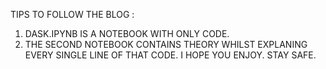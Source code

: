 TIPS TO FOLLOW THE BLOG :
1. DASK.IPYNB IS A NOTEBOOK WITH ONLY CODE.
2. THE SECOND NOTEBOOK CONTAINS THEORY WHILST EXPLANING EVERY SINGLE LINE OF THAT CODE.
I HOPE YOU ENJOY. STAY SAFE.
